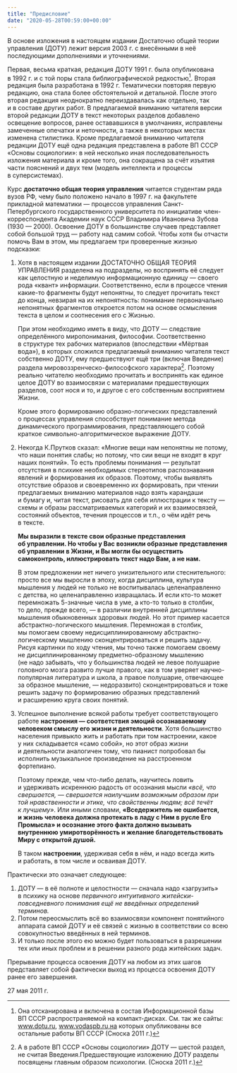 ```yaml
---
title: "Предисловие"
date: "2020-05-28T00:59:00+00:00"
---
```

В&nbsp;основе изложения в&nbsp;настоящем издании Достаточно общей теории управления (ДОТУ) лежит версия 2003&nbsp;г.&nbsp;с&nbsp;внесёнными в&nbsp;неё последующими дополнениями и&nbsp;уточнениями.

Первая, весьма краткая, редакция ДОТУ 1991&nbsp;г. была опубликована в&nbsp;1992&nbsp;г.&nbsp;и&nbsp;с&nbsp;той поры стала библиографической редкостью[^1]. Вторая редакция была разработана в&nbsp;1992&nbsp;г. Тематически повторяя первую редакцию, она стала более обстоятельной и&nbsp;детальной. После этого вторая редакция неоднократно переиздавалась как отдельно, так и&nbsp;в&nbsp;составе других работ. В&nbsp;предлагаемой вниманию читателя версии второй редакции ДОТУ в&nbsp;текст некоторых разделов добавлено освещение вопросов, ранее остававшихся в&nbsp;умолчаниях, исправлены замеченные опечатки и&nbsp;неточности, а&nbsp;также в&nbsp;некоторых местах изменена стилистика. Кроме предлагаемой вниманию читателя редакции ДОТУ ещё одна редакция представлена в&nbsp;работе ВП&nbsp;СССР &laquo;Основы социологии&raquo;: в&nbsp;ней несколько иная последовательность изложения материала и&nbsp;кроме того, она сокращена за&nbsp;счёт изъятия части пояснений и&nbsp;двух тем (модель интеллекта и&nbsp;процессы в&nbsp;суперсистемах).

[^1]: Она отсканирована и&nbsp;включена в&nbsp;состав Информационной базы ВП&nbsp;СССР распространяемой на&nbsp;компакт-дисках. См. так&nbsp;же сайты: www.dotu.ru, www.vodaspb.ru,на которых опубликованы все остальные работы ВП&nbsp;СССР (Сноска 2011&nbsp;г.)

Курс **достаточно общая теория управления** читается студентам ряда вузов&nbsp;РФ, чему было положено начало в&nbsp;1997&nbsp;г.&nbsp;на&nbsp;факультете прикладной математики&nbsp;&mdash; процессов управления Санкт-Петербургского государственного университета по&nbsp;инициативе член-корреспондента Академии наук СССР Владимира Ивановича Зубова (1930&nbsp;&mdash; 2000).
Освоение ДОТУ в&nbsp;большинстве случаев представляет собой большой труд&nbsp;&mdash; работу над самим собой. Чтобы хотя&nbsp;бы отчасти помочь Вам в&nbsp;этом, мы&nbsp;предлагаем три проверенные жизнью подсказки:

1. Хотя в&nbsp;настоящем издании ДОСТАТОЧНО ОБЩАЯ ТЕОРИЯ УПРАВЛЕНИЯ разделена на&nbsp;подразделы, но&nbsp;воспринять её&nbsp;следует как целостную и&nbsp;неделимую информационную единицу&nbsp;&mdash; своего рода &laquo;квант&raquo; информации. Соответственно, если в&nbsp;процессе чтения какие-то фрагменты будут непонятны, то&nbsp;следует прочитать текст до&nbsp;конца, невзирая на&nbsp;их&nbsp;непонятность: понимание первоначально непонятных фрагментов откроется потом на&nbsp;основе осмысления текста в&nbsp;целом и&nbsp;соотнесения его с&nbsp;Жизнью.

   При этом необходимо иметь в&nbsp;виду, что ДОТУ&nbsp;&mdash; следствие определённого миропонимания, философии. Соответственно в&nbsp;структуре тех рабочих материалов (впоследствии &laquo;Мёртвая вода&raquo;), в&nbsp;которых сложился предлагаемый вниманию читателя текст собственно ДОТУ, ему предшествуют ещё три (включая Введение) раздела мировоззренческо-философского характера[^2]. Поэтому реально читателю необходимо прочитать и&nbsp;воспринять как единое целое ДОТУ во&nbsp;взаимосвязи с&nbsp;материалами предшествующих разделов, соот нося и&nbsp;то, и&nbsp;другое с&nbsp;его собственным восприятием Жизни.

   Кроме этого формированию образно-логических представлений о&nbsp;процессах управления способствует понимание метода динамического программирования, представляющего собой краткое символьно-алгоритмическое выражение ДОТУ.


[^2]: А&nbsp;в&nbsp;работе ВП&nbsp;СССР &laquo;Основы социологии&raquo; ДОТУ&nbsp;&mdash; шестой раздел, не&nbsp;считая Введения.Предшествующие изложению ДОТУ разделы посвящены главным образом психологии. (Сноска 2011&nbsp;г.)

2. Некогда К.Прутков сказал: &laquo;Многие вещи нам непонятны не&nbsp;потому, что наши понятия слабы; но&nbsp;потому, что сии вещи не&nbsp;входят в&nbsp;круг наших понятий&raquo;. То&nbsp;есть проблемы понимания&nbsp;&mdash; результат отсутствия в&nbsp;психике необходимых стереотипов распознавания явлений и&nbsp;формирования их&nbsp;образов. Поэтому, чтобы выявлять отсутствие образов и&nbsp;своевременно их&nbsp;формировать, при чтении предлагаемых вниманию материалов надо взять карандаши и&nbsp;бумагу&nbsp;и, читая текст, рисовать для себя иллюстрации к&nbsp;тексту&nbsp;&mdash; схемы и&nbsp;образы рассматриваемых категорий и&nbsp;их&nbsp;взаимосвязей, состояний объектов, течения процессов и&nbsp;т.п., о&nbsp;чём идёт речь в&nbsp;тексте.

   **Мы&nbsp;выразили в&nbsp;тексте свои образные представления об&nbsp;управлении. Но&nbsp;чтобы у&nbsp;Вас возникли образные представления об&nbsp;управлении в&nbsp;Жизни, и&nbsp;Вы могли&nbsp;бы осуществить самоконтроль, иллюстрировать текст надо Вам, а&nbsp;не&nbsp;нам.**

   В&nbsp;этом предложении нет ничего унизительного или стеснительного: просто все мы&nbsp;выросли в&nbsp;эпоху, когда дисциплина, культура мышления у&nbsp;людей не&nbsp;только не&nbsp;воспитывалась целенаправленно с&nbsp;детства, но&nbsp;целенаправленно извращалась. И&nbsp;если кто-то может перемножать 5-значные числа в&nbsp;уме, а&nbsp;кто-то только в&nbsp;столбик, то&nbsp;дело, прежде всего,&nbsp;&mdash; в&nbsp;различии внутренней дисциплины мышления обыкновенных здоровых людей. Но&nbsp;этот пример касается абстрактно-логического мышления. Перемножая в&nbsp;столбик, мы&nbsp;помогаем своему недисциплинированному абстрактно-логическому мышлению сконцентрироваться и&nbsp;решить задачу. Рисуя картинки по&nbsp;ходу чтения, мы&nbsp;точно также помогаем своему не&nbsp;дисциплинированному предметно-образному мышлению (не&nbsp;надо забывать, что у&nbsp;большинства людей не&nbsp;левое полушарие головного мозга развито лучше правого, как в&nbsp;том уверяет научно-популярная литература и&nbsp;школа, а&nbsp;правое полушарие, отвечающее за&nbsp;образное мышление,&nbsp;&mdash; недоразвито) сконцентрироваться и&nbsp;тоже решить задачу по&nbsp;формированию образных представлений и&nbsp;расширению круга своих понятий.

3. Успешное выполнение всякой работы требует соответствующего работе **настроения&nbsp;&mdash; соответствия эмоций осознаваемому человеком смыслу его жизни и&nbsp;деятельности**. Хотя большинство населения привыкло жить и&nbsp;работать при том настроении, какое у&nbsp;них складывается &laquo;само собой&raquo;, но&nbsp;этот образ жизни и&nbsp;деятельности аналогичен тому, что пианист попробовал&nbsp;бы исполнить музыкальное произведение на&nbsp;расстроенном фортепиано.

   Поэтому прежде, чем что-либо делать, научитесь ловить и&nbsp;удерживать искреннюю радость от&nbsp;осознания мысли *&laquo;всё, что свершается,&nbsp;&mdash; свершается наилучшим возможным образом при той нравственности и&nbsp;этике, что свойственны людям; всё течёт к&nbsp;лучшему&raquo;*. Или иными словами, **&laquo;Вседержитель не&nbsp;ошибается, и&nbsp;жизнь человека должна протекать в&nbsp;ладу с&nbsp;Ним в&nbsp;русле Его Промысла&raquo; и&nbsp;осознание этого факта должно вызывать внутреннюю умиротворённость и&nbsp;желание благодетельствовать Миру с&nbsp;открытой душой.**

   В&nbsp;таком **настроении**, удерживая себя в&nbsp;нём, и&nbsp;надо всегда жить и&nbsp;работать, в&nbsp;том числе и&nbsp;осваивая ДОТУ.

Практически это означает следующее:

1. ДОТУ&nbsp;&mdash; в&nbsp;её&nbsp;полноте и&nbsp;целостности&nbsp;&mdash; сначала надо &laquo;загрузить&raquo; в&nbsp;психику на&nbsp;основе *первичного интуитивного житейски-повседневного понимания ещё не&nbsp;введённых определений терминов.*
2. Потом переосмыслить всё во&nbsp;взаимосвязи компонент понятийного аппарата самой ДОТУ и&nbsp;её&nbsp;связей с&nbsp;жизнью в&nbsp;соответствии со&nbsp;всею совокупностью введённых в&nbsp;ней терминов.
3. И&nbsp;только после этого ею&nbsp;можно будет пользоваться в&nbsp;разрешении тех или иных проблем и&nbsp;в&nbsp;решении разного рода житейских задач.

Прерывание процесса освоения ДОТУ на&nbsp;любом из&nbsp;этих шагов представляет собой фактически выход из&nbsp;процесса освоения ДОТУ ранее его завершения.

27&nbsp;мая 2011&nbsp;г.